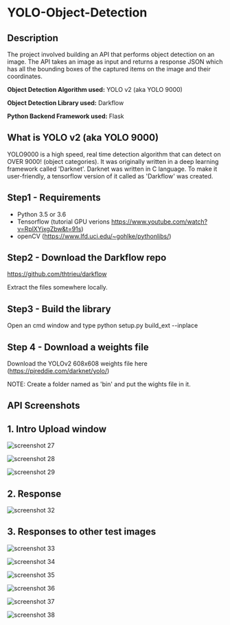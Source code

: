 # YOLO-Object-Detection
## Description
The project involved building an API that performs object detection on an image. The API takes an image as input and returns a response JSON which has all the bounding boxes of the captured items on the image and their coordinates.

**Object Detection Algorithm used:** YOLO v2 (aka YOLO 9000)

**Object Detection Library used:** Darkflow

**Python Backend Framework used:** Flask

## What is YOLO v2 (aka YOLO 9000)
YOLO9000 is a high speed, real time detection algorithm that can detect on OVER 9000! (object categories). It was originally written in a deep learning framework called 'Darknet'. Darknet was written in C language. To make it user-friendly, a tensorflow version of it called as 'Darkflow' was created.

## Step1 - Requirements
- Python 3.5 or 3.6
- Tensorflow (tutorial GPU verions https://www.youtube.com/watch?v=RplXYjxgZbw&t=91s)
- openCV (https://www.lfd.uci.edu/~gohlke/pythonlibs/)

## Step2 - Download the Darkflow repo
https://github.com/thtrieu/darkflow

Extract the files somewhere locally.

## Step3 - Build the library
Open an cmd window and type python setup.py build_ext --inplace

## Step 4 - Download a weights file
Download the YOLOv2 608x608 weights file here (https://pjreddie.com/darknet/yolo/)

NOTE: Create a folder named as 'bin' and put the wights file in it.

## API Screenshots 

## 1. Intro Upload window 

![screenshot 27](https://user-images.githubusercontent.com/23147497/39966783-1569b6a6-56cf-11e8-9891-938ff4bd2de9.png)

![screenshot 28](https://user-images.githubusercontent.com/23147497/39966790-2c47158a-56cf-11e8-905a-da90d6c457d7.png)

![screenshot 29](https://user-images.githubusercontent.com/23147497/39966797-3ac5e2c6-56cf-11e8-9530-48c57eab0c92.png)

## 2. Response

![screenshot 32](https://user-images.githubusercontent.com/23147497/39966803-4739051a-56cf-11e8-8942-85eab2bbd758.png)

## 3. Responses to other test images

![screenshot 33](https://user-images.githubusercontent.com/23147497/39967056-eaa1fa06-56d2-11e8-8dfc-be0273aa5854.png)

![screenshot 34](https://user-images.githubusercontent.com/23147497/39967058-ed8af3e4-56d2-11e8-96fd-79f50c6ff3cc.png)

![screenshot 35](https://user-images.githubusercontent.com/23147497/39967059-f3c2ea78-56d2-11e8-8f59-70aebb0598ba.png)

![screenshot 36](https://user-images.githubusercontent.com/23147497/39967060-f6296f1c-56d2-11e8-8a5f-894baa3bcc3b.png)

![screenshot 37](https://user-images.githubusercontent.com/23147497/39967064-0080b038-56d3-11e8-9433-655313a2a174.png)

![screenshot 38](https://user-images.githubusercontent.com/23147497/39967065-02814082-56d3-11e8-8b61-e8a6d977cbe9.png)


